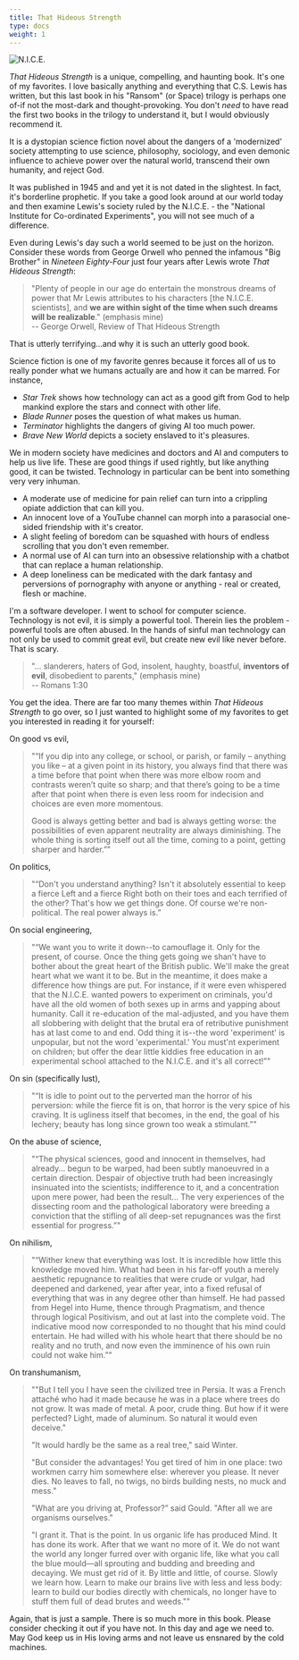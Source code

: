 ```yaml
---
title: That Hideous Strength
type: docs
weight: 1
---
```


![N.I.C.E.](/img/NICE.png "N.I.C.E. - J.P. Cokes")

_That Hideous Strength_ is a unique, compelling, and haunting book. It's one of my favorites. I love basically anything and everything that C.S. Lewis has written, but this last book in his "Ransom" (or Space) trilogy is perhaps one of-if not the most-dark and thought-provoking. You don't _need_ to have read the first two books in the trilogy to understand it, but I would obviously recommend it.

It is a dystopian science fiction novel about the dangers of a 'modernized' society attempting to use science, philosophy, sociology, and even demonic influence to achieve power over the natural world, transcend their own humanity, and reject God. 

It was published in 1945 and and yet it is not dated in the slightest. In fact, it's borderline prophetic. If you take a good look around at our world today and then examine Lewis's society ruled by the N.I.C.E. - the "National Institute for Co-ordinated Experiments", you will not see much of a difference. 

Even during Lewis's day such a world seemed to be just on the horizon. Consider these words from George Orwell who penned the infamous "Big Brother" in _Nineteen Eighty-Four_ just four years after Lewis wrote _That Hideous Strength_: 
> "Plenty of people in our age do entertain the monstrous dreams of power that Mr Lewis attributes to his characters [the N.I.C.E. scientists], and **we are within sight of the time when such dreams will be realizable**." (emphasis mine)     
> -- George Orwell, Review of That Hideous Strength

That is utterly terrifying...and why it is such an utterly good book.

Science fiction is one of my favorite genres because it forces all of us to really ponder what we humans actually are and how it can be marred. For instance,
- _Star Trek_ shows how technology can act as a good gift from God to help mankind explore the stars and connect with other life. 
- _Blade Runner_ poses the question of what makes us human. 
- _Terminator_ highlights the dangers of giving AI too much power. 
- _Brave New World_ depicts a society enslaved to it's pleasures.

We in modern society have medicines and doctors and AI and computers to help us live life. These are good things if used rightly, but like anything good, it can be twisted. Technology in particular can be bent into something very very inhuman. 
- A moderate use of medicine for pain relief can turn into a crippling opiate addiction that can kill you. 
- An innocent love of a YouTube channel can morph into a parasocial one-sided friendship with it's creator. 
- A slight feeling of boredom can be squashed with hours of endless scrolling that you don't even remember. 
- A normal use of AI can turn into an obsessive relationship with a chatbot that can replace a human relationship. 
- A deep loneliness can be medicated with the dark fantasy and perversions of pornography with anyone or anything - real or created, flesh or machine.  

I'm a software developer. I went to school for computer science. Technology is not evil, it is simply a powerful tool. Therein lies the problem - powerful tools are often abused. In the hands of sinful man technology can not only be used to commit great evil, but create new evil like never before. That is scary.

> "... slanderers, haters of God, insolent, haughty, boastful, **inventors of evil**, disobedient to parents," (emphasis mine)    
> -- Romans 1:30

You get the idea. There are far too many themes within _That Hideous Strength_ to go over, so I just wanted to highlight some of my favorites to get you interested in reading it for yourself:

On good vs evil, 
> "“If you dip into any college, or school, or parish, or family – anything you like – at a given point in its history, you always find that there was a time before that point when there was more elbow room and contrasts weren’t quite so sharp; and that there’s going to be a time after that point when there is even less room for indecision and choices are even more momentous. 
> 
> Good is always getting better and bad is always getting worse: the possibilities of even apparent neutrality are always diminishing. The whole thing is sorting itself out all the time, coming to a point, getting sharper and harder.”"  

On politics, 
> "“Don't you understand anything? Isn't it absolutely essential to keep a fierce Left and a fierce Right both on their toes and each terrified of the other? That's how we get things done. Of course we're non-political. The real power always is.”

On social engineering, 
> "“We want you to write it down--to camouflage it. Only for the present, of course. Once the thing gets going we shan't have to bother about the great heart of the British public. We'll make the great heart what we want it to be. But in the meantime, it does make a difference how things are put. For instance, if it were even whispered that the N.I.C.E. wanted powers to experiment on criminals, you'd have all the old women of both sexes up in arms and yapping about humanity. Call it re-education of the mal-adjusted, and you have them all slobbering with delight that the brutal era of retributive punishment has at last come to and end. Odd thing it is--the word 'experiment' is unpopular, but not the word 'experimental.' You must'nt experiment on children; but offer the dear little kiddies free education in an experimental school attached to the N.I.C.E. and it's all correct!”"  

On sin (specifically lust),
> "“It is idle to point out to the perverted man the horror of his perversion: while the fierce fit is on, that horror is the very spice of his craving. It is ugliness itself that becomes, in the end, the goal of his lechery; beauty has long since grown too weak a stimulant.”"

On the abuse of science,
> "“The physical sciences, good and innocent in themselves, had already... begun to be warped, had been subtly manoeuvred in a certain direction. Despair of objective truth had been increasingly insinuated into the scientists; indifference to it, and a concentration upon mere power, had been the result… The very experiences of the dissecting room and the pathological laboratory were breeding a conviction that the stifling of all deep-set repugnances was the first essential for progress.”"

On nihilism,
> "“Wither knew that everything was lost. It is incredible how little this knowledge moved him. What had been in his far-off youth a merely aesthetic repugnance to realities that were crude or vulgar, had deepened and darkened, year after year, into a fixed refusal of everything that was in any degree other than himself. He had passed from Hegel into Hume, thence through Pragmatism, and thence through logical Positivism, and out at last into the complete void. The indicative mood now corresponded to no thought that his mind could entertain. He had willed with his whole heart that there should be no reality and no truth, and now even the imminence of his own ruin could not wake him.”"

On transhumanism,
> ""But I tell you I have seen the civilized tree in Persia. It was a French attaché who had it made because he was in a place where trees do not grow. It was made of metal. A poor, crude thing. But how if it were perfected? Light, made of aluminum. So natural it would even deceive."
>
> "It would hardly be the same as a real tree," said Winter.
> 
> "But consider the advantages! You get tired of him in one place: two workmen carry him somewhere else: wherever you please. It never dies. No leaves to fall, no twigs, no birds building nests, no muck and mess."
>
> "What are you driving at, Professor?” said Gould. "After all we are organisms ourselves."
>
> "I grant it. That is the point. In us organic life has produced Mind. It has done its work. After that we want no more of it. We do not want the world any longer furred over with organic life, like what you call the blue mould—all sprouting and budding and breeding and decaying. We must get rid of it. By little and little, of course. Slowly we learn how. Learn to make our brains live with less and less body: learn to build our bodies directly with chemicals, no longer have to stuff them full of dead brutes and weeds.""

Again, that is just a sample. There is so much more in this book. Please consider checking it out if you have not. In this day and age we need to. May God keep us in His loving arms and not leave us ensnared by the cold machines.

<script src="https://static.esvmedia.org/crossref/crossref.min.js" type="text/javascript"></script>